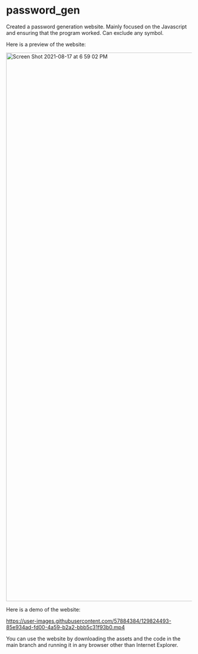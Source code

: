 # password_gen

Created a password generation website. Mainly focused on the Javascript and ensuring that the program worked. Can exclude any symbol.

Here is a preview of the website:

<img width="1487" alt="Screen Shot 2021-08-17 at 6 59 02 PM" src="https://user-images.githubusercontent.com/57884384/129824526-cf6455e1-81bc-4930-9e86-b0bfd0062499.png">

Here is a demo of the website:

https://user-images.githubusercontent.com/57884384/129824493-85e934ad-fd00-4a59-b2a2-bbb5c31f93b0.mp4

You can use the website by downloading the assets and the code in the main branch and running it in any browser other than Internet Explorer.
